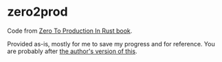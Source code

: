 # zero2prod

Code from [Zero To Production In Rust book](https://www.zero2prod.com/).

Provided as-is, mostly for me to save my progress and for reference. You are probably after [the author's version of this](https://github.com/LukeMathWalker/zero-to-production).
